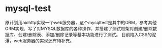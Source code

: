 # mysql-test

原计划用aiohttp实现一个web服务器，这个mysqltest是其中的ORM，参考其他ORM实现，写了对MYSQL数据库的各种操作，并搭建了测试框架对创建/删除数据库、创建\删除表、添加/删除记录等基本功能进行了测试。
目前陷入CSS的泥潭，web服务器的实现还有待补充。
